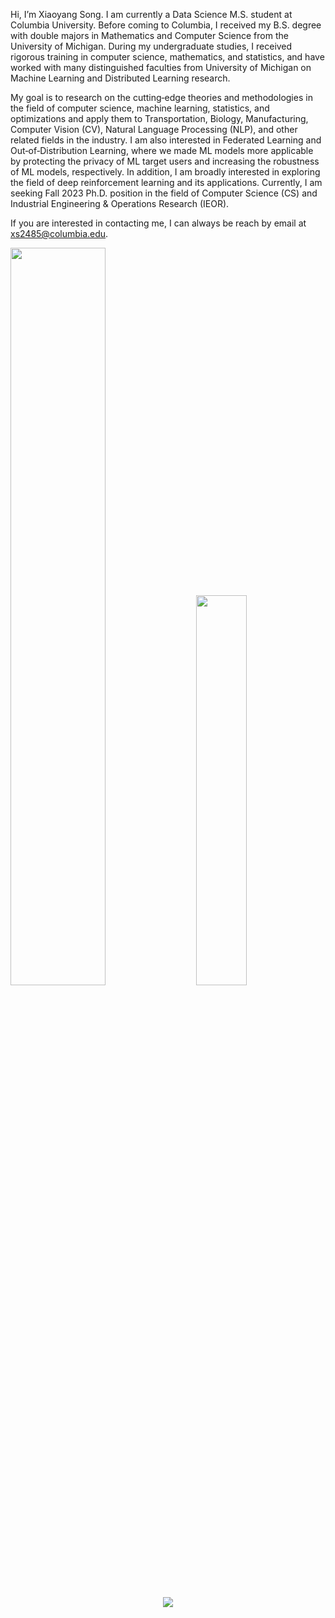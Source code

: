 Hi, I’m Xiaoyang Song. I am currently a Data Science M.S. student at Columbia University. Before coming to Columbia, I received my B.S. degree with double majors in Mathematics and Computer Science from the University of Michigan. During my undergraduate studies, I received rigorous training in computer science, mathematics, and statistics, and have worked with many distinguished faculties from University of Michigan on Machine Learning and Distributed Learning research. 

My goal is to research on the cutting‐edge theories and methodologies in the field of computer science, machine learning, statistics, and optimizations and apply them to Transportation, Biology, Manufacturing, Computer Vision (CV), Natural Language Processing (NLP), and other related fields in the industry. I am also interested in Federated Learning and Out‐of‐Distribution Learning, where we made ML models more applicable by protecting the privacy of ML target users and increasing the robustness of ML models, respectively. In addition, I am broadly interested in exploring the field of deep reinforcement learning and its applications. Currently, I am seeking Fall 2023 Ph.D. position in the field of Computer Science (CS) and Industrial Engineering & Operations Research (IEOR).

If you are interested in contacting me, I can always be reach by email at xs2485@columbia.edu.

<div class='container'>
<img style="height: auto; width: 55%;" class="img" src="https://github-readme-stats-deployment-am2maec86-xiaoyang-song.vercel.app/api?username=Xiaoyang-Song&theme=radical&show_icons=true&count_private=true" />
&nbsp;
&nbsp;
<img style="height: auto; width: 40%;" class="img" src="https://github-readme-stats-deployment-am2maec86-xiaoyang-song.vercel.app/api/top-langs/?username=Xiaoyang-Song&langs_count=8&layout=compact&theme=highcontrast&hide=jupyter%20notebook,makefile,shaderlab&count_private=true" /></div>
</div>

<p align="center">
 <img align="center" src="https://github-readme-stats.vercel.app/api/wakatime?username=xysong25&theme=tokyonight&v=2" />
</p>
<!---
Xiaoyang-Song/Xiaoyang-Song is a ✨ special ✨ repository because its `README.md` (this file) appears on your GitHub profile.
You can click the Preview link to take a look at your changes.
--->
